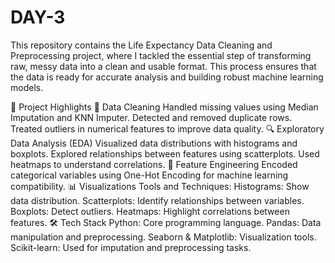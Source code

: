 # DAY-3
This repository contains the Life Expectancy Data Cleaning and Preprocessing project, where I tackled the essential step of transforming raw, messy data into a clean and usable format. This process ensures that the data is ready for accurate analysis and building robust machine learning models.

🚀 Project Highlights
🧹 Data Cleaning
Handled missing values using Median Imputation and KNN Imputer.
Detected and removed duplicate rows.
Treated outliers in numerical features to improve data quality.
🔍 Exploratory Data Analysis (EDA)
Visualized data distributions with histograms and boxplots.
Explored relationships between features using scatterplots.
Used heatmaps to understand correlations.
🔄 Feature Engineering
Encoded categorical variables using One-Hot Encoding for machine learning compatibility.
📊 Visualizations
Tools and Techniques:
Histograms: Show data distribution.
Scatterplots: Identify relationships between variables.
Boxplots: Detect outliers.
Heatmaps: Highlight correlations between features.
🛠️ Tech Stack
Python: Core programming language.
Pandas: Data manipulation and preprocessing.
Seaborn & Matplotlib: Visualization tools.
Scikit-learn: Used for imputation and preprocessing tasks.

